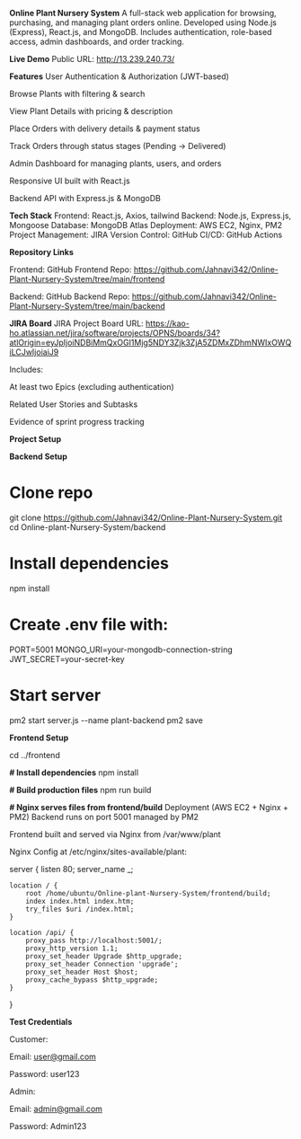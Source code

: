 **Online Plant Nursery System**
A full-stack web application for browsing, purchasing, and managing plant orders online. Developed using Node.js (Express), React.js, and MongoDB. Includes authentication, role-based access, admin dashboards, and order tracking.

**Live Demo**
Public URL: http://13.239.240.73/


**Features**
User Authentication & Authorization (JWT-based)

Browse Plants with filtering & search

View Plant Details with pricing & description

Place Orders with delivery details & payment status

Track Orders through status stages (Pending → Delivered)

Admin Dashboard for managing plants, users, and orders

Responsive UI built with React.js

Backend API with Express.js & MongoDB

**Tech Stack**
Frontend: React.js, Axios, tailwind
Backend: Node.js, Express.js, Mongoose
Database: MongoDB Atlas
Deployment: AWS EC2, Nginx, PM2
Project Management: JIRA
Version Control: GitHub
CI/CD: GitHub Actions

**Repository Links**

Frontend: GitHub Frontend Repo: https://github.com/Jahnavi342/Online-Plant-Nursery-System/tree/main/frontend

Backend: GitHub Backend Repo: https://github.com/Jahnavi342/Online-Plant-Nursery-System/tree/main/backend

**JIRA Board**
JIRA Project Board URL: https://kao-ho.atlassian.net/jira/software/projects/OPNS/boards/34?atlOrigin=eyJpIjoiNDBiMmQxOGI1Mjg5NDY3Zjk3ZjA5ZDMxZDhmNWIxOWQiLCJwIjoiaiJ9

Includes:

At least two Epics (excluding authentication)

Related User Stories and Subtasks

Evidence of sprint progress tracking

**Project Setup**

**Backend Setup**

# Clone repo
git clone https://github.com/Jahnavi342/Online-Plant-Nursery-System.git
cd Online-plant-Nursery-System/backend

# Install dependencies
npm install

# Create .env file with:
PORT=5001
MONGO_URI=your-mongodb-connection-string
JWT_SECRET=your-secret-key

# Start server
pm2 start server.js --name plant-backend
pm2 save

**Frontend Setup**

cd ../frontend

**# Install dependencies**
npm install

**# Build production files**
npm run build

**# Nginx serves files from frontend/build**
Deployment (AWS EC2 + Nginx + PM2)
Backend runs on port 5001 managed by PM2

Frontend built and served via Nginx from /var/www/plant

Nginx Config at /etc/nginx/sites-available/plant:

server {
    listen 80;
    server_name _;

    location / {
        root /home/ubuntu/Online-plant-Nursery-System/frontend/build;
        index index.html index.htm;
        try_files $uri /index.html;
    }

    location /api/ {
        proxy_pass http://localhost:5001/;
        proxy_http_version 1.1;
        proxy_set_header Upgrade $http_upgrade;
        proxy_set_header Connection 'upgrade';
        proxy_set_header Host $host;
        proxy_cache_bypass $http_upgrade;
    }
}



**Test Credentials**

Customer:

Email: user@gmail.com

Password: user123

Admin:

Email: admin@gmail.com

Password: Admin123


